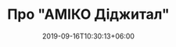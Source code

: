 ---
title: "Про \"АМІКО Діджитал\""
date: 2019-09-16T10:30:13+06:00
draft: false
keywords: АМІКО Діджитал, інформація про компанію
description: "Інформація про АМІКО Діджитал"
bg_image: "images/bg/about-bg.webp"
---